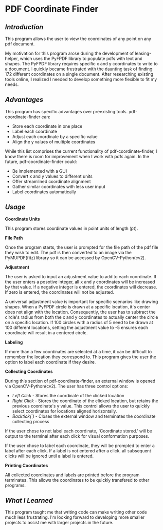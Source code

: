 # PDF Coordinate Finder

## _Introduction_
This program allows the user to view the coordinates of any point on any pdf document. 

My motivation for this program arose during the development of leasing-helper, which uses the PyFPDF library to populate pdfs with text and shapes. The PyFPDF library requires specific x and y coordinates to write to a document. I quickly became frustrated with the daunting task of finding 172 different coordinates on a single document. After researching existing tools online, I realized I needed to develop something more flexible to fit my needs.

## _Advantages_
This program has specific advantages over preexisting tools.
pdf-coordinate-finder can:
- Store each coordinate in one place
- Label each coordinate
- Adjust each coordinate by a specific value
- Align the y values of multiple coordinates

While this list comprises the current functionality of pdf-coordinate-finder, I know there is room for improvement when I work with pdfs again.
In the future, pdf-coordinate-finder could:
- Be implemented with a GUI
- Convert x and y values to different units
- Offer streamlined coordinate alignment
- Gather similar coordinates with less user input
- Label coordinates automatically

## _Usage_
**Coordinate Units**

This program stores coordinate values in point units of length (pt).

**File Path**

Once the program starts, the user is prompted for the file path of the pdf file they wish to edit. The pdf is then converted to an image via the PyMUPDF(fitz) library so it can be accessed by OpenCV-Python(cv2).

**Adjustment**

The user is asked to input an adjustment value to add to each coordinate. If the user enters a posotive integer, all x and y coordinates will be increased by that value. If a negative integer is entered, the coordinates will decrease. If zero is entered, the coordinates will not be adjusted. 

A universal adjustment value is important for specific scenarios like drawing shapes. When a PyFPDF circle is drawn at a specific location, it's center does not align with the location. Consequently, the user has to subtract the circle's radius from both the x and y coordinates to actually center the circle on a specific location. If 100 circles with a radius of 5 need to be drawn at 100 different locations, setting the adjustment value to -5 ensures each coordinate will result in a centered circle.  

**Labeling**

If more than a few coordinates are selected at a time, it can be difficult to remember the location they correspond to. This program gives the user the option to label each coordinate if they desire. 

**Collecting Coordinates**

During this section of pdf-coordinate-finder, an external window is opened via OpenCV-Python(cv2). The user has three control options:
- _Left Click_ - Stores the coordinate of the clicked location
- _Right Click_ - Stores the coordinate of the clicked location, but retains the previous coordinate's y value. This control allows the user to quickly select coordinates for locations aligned horizontally.
- _Backtick(`)_ - Closes the external window and terminates the coordinate collecting process

If the user chose to not label each coordinate, 'Coordinate stored.' will be output to the terminal after each click for visual conformation purposes.

If the user chose to label each coordinate, they will be prompted to enter a label after each click. If a label is not entered after a click, all subsequent clicks will be ignored until a label is entered.

**Printing Coordinates**

All collected coordinates and labels are printed before the program terminates. This allows the coordinates to be quickly transfered to other programs.

## _What I Learned_
This program taught me that writing code can make writing other code much less frustrating. I'm looking forward to developing more smaller projects to assist me with larger projects in the future. 
